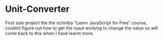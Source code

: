 # Unit-Converter

First solo project the the scrimba "Learn JavaScript for Free" course, couldnt figure out how to get the input working to change the value so will come back
to this when I have learnt more.
